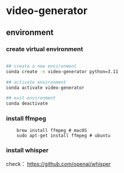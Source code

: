 # video-generator

## environment


### create virtual environment

```zsh

## create a new environment
conda create -n video-generator python=3.11

## activate environment
conda activate video-generator

## exit environment
conda deactivate
```


### install  ffmpeg 

```shell
    brew install ffmpeg # macOS
	sudo apt-get install ffmpeg # ubuntu
```

### install whisper

check： https://github.com/openai/whisper




